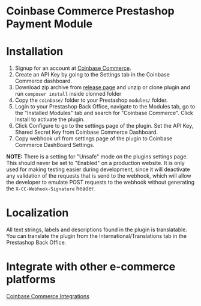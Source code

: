 # Coinbase Commerce Prestashop Payment Module

# Installation
1. Signup for an account at [Coinbase Commerce](https://commerce.coinbase.com/).
2. Create an API Key by going to the Settings tab in the Coinbase Commerce dashboard.
3. Download zip archive from [release page](https://github.com/coinbase/coinbase-commerce-prestashop/releases) and unzip or clone plugin and run `composer install` inside clonned folder 
4. Copy the `coinbase/` folder to your Prestashop `modules/` folder.
5. Login to your Prestashop Back Office, navigate to the Modules tab, go to the "Installed Modules" tab and search for "Coinbase Commerce". Click Install to activate the plugin.
6. Click Configure to go to the settings page of the plugin. Set the API Key, Shared Secret Key from Coinbase Commerce Dashboard.
7. Copy webhook url from settings page of the plugin to Coinbase Commerce DashBoard Settings. 

**NOTE:** There is a setting for "Unsafe" mode on the plugins settings page. This should never be set to "Enabled" on a production website. 
It is only used for making testing easier during development, since it will deactivate any validation of the requests that is send to the webhook, which 
will allow the developer to emulate POST requests to the webhook without generating the `X-CC-Webhook-Signature` header.

# Localization
All text strings, labels and descriptions found in the plugin is translatable. You can translate the plugin from the 
International/Translations tab in the Prestashop Back Office.

# Integrate with other e-commerce platforms

[Coinbase Commerce Integrations](https://commerce.coinbase.com/integrate)